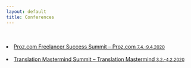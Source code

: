 ```yaml
---
layout: default
title: Conferences
---
```

<br>
<br>
<li><a href="https://www.proz.com/tv/Summit2020" target="_blank">Proz.com Freelancer Success Summit – Proz.com <small>7.4.-9.4.2020</small></a></li>  
<br>
<li><a href="https://translationmastermind.com/summit/" target="_blank">Translation Mastermind Summit – Translation Mastermind <small>3.2.-4.2.2020</small></a></li>